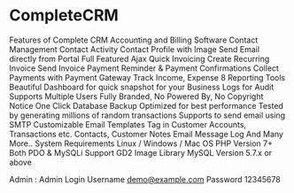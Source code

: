 # CompleteCRM
Features of Complete CRM Accounting and Billing Software
Contact Management
Contact Activity
Contact Profile with Image
Send Email directly from Portal
Full Featured Ajax Quick Invoicing
Create Recurring Invoice
Send Invoice Payment Reminder & Payment Confirmations
Collect Payments with Payment Gateway
Track Income, Expense
8 Reporting Tools
Beautiful Dashboard for quick snapshot for your Business
Logs for Audit
Supports Multiple Users
Fully Branded, No Powered By, No Copyright Notice
One Click  Database Backup
Optimized for best performance
Tested by generating millions of random transactions
Supports to send email using SMTP
Customizable Email Templates
Tag in Customer Accounts, Transactions etc.
Contacts, Customer Notes
Email Message Log
And Many More..
System Requirements
Linux / Windows / Mac OS
PHP Version 7+
Both PDO & MySQLi Support
GD2 Image Library
 MySQL Version 5.7.x or above



 Admin : Admin Login
Username demo@example.com
Password 12345678
